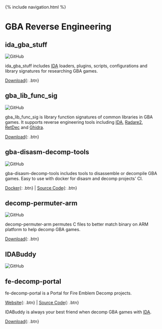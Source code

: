 {% include navigation.html %}

# GBA Reverse Engineering

## ida_gba_stuff

![GitHub](https://img.shields.io/github/license/laqieer/ida_gba_stuff)

ida_gba_stuff includes [IDA](https://hex-rays.com/ida-pro/) loaders, plugins, scripts, configurations and library signatures for researching GBA games.

[Download](https://github.com/laqieer/ida_gba_stuff){: .btn}

## gba_lib_func_sig

![GitHub](https://img.shields.io/github/license/laqieer/gba_lib_func_sig)

gba_lib_func_sig is library function signatures of common libraries in GBA games. It supports reverse engineering tools including [IDA](https://hex-rays.com/ida-pro/), [Radare2](https://rada.re/n/radare2.html), [RetDec](https://retdec.com/) and [Ghidra](https://retdec.com/).

[Download](https://github.com/laqieer/gba_lib_func_sig){: .btn}

## gba-disasm-decomp-tools

![GitHub](https://img.shields.io/github/license/laqieer/gba-disasm-decomp-tools)

gba-disasm-decomp-tools includes tools to disassemble or decompile GBA games. Easy to use with docker for disasm and decomp projects' CI.

[Docker](https://hub.docker.com/r/laqieer/gba-disasm-decomp-tools/){: .btn} | [Source Code](https://github.com/laqieer/gba-disasm-decomp-tools){: .btn}

## decomp-permuter-arm

![GitHub](https://img.shields.io/github/license/laqieer/decomp-permuter-arm)

decomp-permuter-arm permutes C files to better match binary on ARM platform to help decomp GBA games.

[Download](https://github.com/laqieer/decomp-permuter-arm){: .btn}

## IDABuddy

![GitHub](https://img.shields.io/github/license/laqieer/IDABuddy)

## fe-decomp-portal

fe-decomp-portal is a Portal for Fire Emblem Decomp projects.

[Website](https://laqieer.github.io/fe-decomp-portal/){: .btn} | [Source Code](https://github.com/laqieer/fe-decomp-portal){: .btn}

IDABuddy is always your best friend when decomp GBA games with [IDA](https://hex-rays.com/ida-pro/).

[Download](https://github.com/laqieer/IDABuddy){: .btn}
